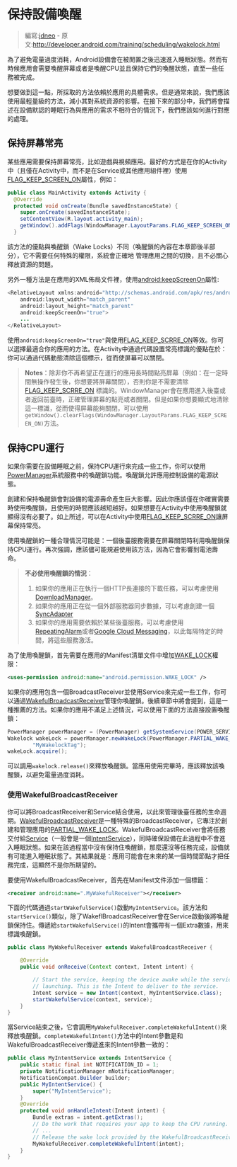 # 保持設備喚醒

> 編寫:[jdneo](https://github.com/jdneo) - 原文:<http://developer.android.com/training/scheduling/wakelock.html>

為了避免電量過度消耗，Android設備會在被閒置之後迅速進入睡眠狀態。然而有時候應用會需要喚醒屏幕或者是喚醒CPU並且保持它們的喚醒狀態，直至一些任務被完成。

想要做到這一點，所採取的方法依賴於應用的具體需求。但是通常來說，我們應該使用最輕量級的方法，減小其對系統資源的影響。在接下來的部分中，我們將會描述在設備默認的睡眠行為與應用的需求不相符合的情況下，我們應該如何進行對應的處理。

## 保持屏幕常亮

某些應用需要保持屏幕常亮，比如遊戲與視頻應用。最好的方式是在你的Activity中（且僅在Activity中，而不是在Service或其他應用組件裡）使用[FLAG_KEEP_SCREEN_ON](https://developer.android.com/reference/android/view/WindowManager.LayoutParams.html#FLAG_KEEP_SCREEN_ON)屬性，例如：

```java
public class MainActivity extends Activity {
  @Override
  protected void onCreate(Bundle savedInstanceState) {
    super.onCreate(savedInstanceState);
    setContentView(R.layout.activity_main);
    getWindow().addFlags(WindowManager.LayoutParams.FLAG_KEEP_SCREEN_ON);
  }
```

該方法的優點與喚醒鎖（Wake Locks）不同（喚醒鎖的內容在本章節後半部分），它不需要任何特殊的權限，系統會正確地
管理應用之間的切換，且不必關心釋放資源的問題。

另外一種方法是在應用的XML佈局文件裡，使用[android:keepScreenOn](https://developer.android.com/reference/android/R.attr.html#keepScreenOn)屬性:

```java
<RelativeLayout xmlns:android="http://schemas.android.com/apk/res/android"
    android:layout_width="match_parent"
    android:layout_height="match_parent"
    android:keepScreenOn="true">
    ...
</RelativeLayout>
```

使用`android:keepScreenOn="true"`與使用[FLAG_KEEP_SCRRE_ON](https://developer.android.com/reference/android/view/WindowManager.LayoutParams.html#FLAG_KEEP_SCREEN_ON)等效。你可以選擇最適合你的應用的方法。在Activity中通過代碼設置常亮標識的優點在於：你可以通過代碼動態清除這個標示，從而使屏幕可以關閉。

> **Notes**：除非你不再希望正在運行的應用長時間點亮屏幕（例如：在一定時間無操作發生後，你想要將屏幕關閉），否則你是不需要清除[FLAG_KEEP_SCRRE_ON](https://developer.android.com/reference/android/view/WindowManager.LayoutParams.html#FLAG_KEEP_SCREEN_ON) 標識的。WindowManager會在應用進入後臺或者返回前臺時，正確管理屏幕的點亮或者關閉。但是如果你想要顯式地清除這一標識，從而使得屏幕能夠關閉，可以使用`getWindow().clearFlags(WindowManager.LayoutParams.FLAG_KEEP_SCREEN_ON)`方法。

## 保持CPU運行

如果你需要在設備睡眠之前，保持CPU運行來完成一些工作，你可以使用[PowerManager](https://developer.android.com/reference/android/os/PowerManager.html)系統服務中的喚醒鎖功能。喚醒鎖允許應用控制設備的電源狀態。

創建和保持喚醒鎖會對設備的電源壽命產生巨大影響。因此你應該僅在你確實需要時使用喚醒鎖，且使用的時間應該越短越好。如果想要在Activity中使用喚醒鎖就顯得沒有必要了。如上所述，可以在Activity中使用[FLAG_KEEP_SCRRE_ON](https://developer.android.com/reference/android/view/WindowManager.LayoutParams.html#FLAG_KEEP_SCREEN_ON)讓屏幕保持常亮。

使用喚醒鎖的一種合理情況可能是：一個後臺服務需要在屏幕關閉時利用喚醒鎖保持CPU運行。再次強調，應該儘可能規避使用該方法，因為它會影響到電池壽命。

> **不必使用喚醒鎖的情況**：
> 1. 如果你的應用正在執行一個HTTP長連接的下載任務，可以考慮使用[DownloadManager](http://developer.android.com/reference/android/app/DownloadManager.html)。
> 2. 如果你的應用正在從一個外部服務器同步數據，可以考慮創建一個[SyncAdapter](http://developer.android.com/training/sync-adapters/index.html)
> 3. 如果你的應用需要依賴於某些後臺服務，可以考慮使用[RepeatingAlarm](http://developer.android.com/training/scheduling/alarms.html)或者[Google Cloud Messaging](http://developer.android.com/google/gcm/index.html)，以此每隔特定的時間，將這些服務激活。

為了使用喚醒鎖，首先需要在應用的Manifest清單文件中增加[WAKE_LOCK](https://developer.android.com/reference/android/Manifest.permission.html#WAKE_LOCK)權限：

```xml
<uses-permission android:name="android.permission.WAKE_LOCK" />
```

如果你的應用包含一個BroadcastReceiver並使用Service來完成一些工作，你可以通過[WakefulBroadcastReceiver](https://developer.android.com/reference/android/support/v4/content/WakefulBroadcastReceiver.html)管理你喚醒鎖。後續章節中將會提到，這是一種推薦的方法。如果你的應用不滿足上述情況，可以使用下面的方法直接設置喚醒鎖：

```java
PowerManager powerManager = (PowerManager) getSystemService(POWER_SERVICE);
Wakelock wakeLock = powerManager.newWakeLock(PowerManager.PARTIAL_WAKE_LOCK,
        "MyWakelockTag");
wakeLock.acquire();
```

可以調用`wakelock.release()`來釋放喚醒鎖。當應用使用完畢時，應該釋放該喚醒鎖，以避免電量過度消耗。

### 使用WakefulBroadcastReceiver

你可以將BroadcastReceiver和Service結合使用，以此來管理後臺任務的生命週期。[WakefulBroadcastReceiver](https://developer.android.com/reference/android/support/v4/content/WakefulBroadcastReceiver.html)是一種特殊的BroadcastReceiver，它專注於創建和管理應用的[PARTIAL_WAKE_LOCK](https://developer.android.com/reference/android/os/PowerManager.html#PARTIAL_WAKE_LOCK)。WakefulBroadcastReceiver會將任務交付給[Service](https://developer.android.com/reference/android/app/Service.html)（一般會是一個[IntentService](https://developer.android.com/reference/android/app/IntentService.html)），同時確保設備在此過程中不會進入睡眠狀態。如果在該過程當中沒有保持住喚醒鎖，那麼還沒等任務完成，設備就有可能進入睡眠狀態了。其結果就是：應用可能會在未來的某一個時間節點才把任務完成，這顯然不是你所期望的。

要使用WakefulBroadcastReceiver，首先在Manifest文件添加一個標籤：

```xml
<receiver android:name=".MyWakefulReceiver"></receiver>
```

下面的代碼通過`startWakefulService()`啟動`MyIntentService`。該方法和`startService()`類似，除了WakeflBroadcastReceiver會在Service啟動後將喚醒鎖保持住。傳遞給`startWakefulService()`的Intent會攜帶有一個Extra數據，用來標識喚醒鎖。

```java
public class MyWakefulReceiver extends WakefulBroadcastReceiver {

    @Override
    public void onReceive(Context context, Intent intent) {

        // Start the service, keeping the device awake while the service is
        // launching. This is the Intent to deliver to the service.
        Intent service = new Intent(context, MyIntentService.class);
        startWakefulService(context, service);
    }
}
```

當Service結束之後，它會調用`MyWakefulReceiver.completeWakefulIntent()`來釋放喚醒鎖。`completeWakefulIntent()`方法中的Intent參數是和WakefulBroadcastReceiver傳遞進來的Intent參數一致的：

```java
public class MyIntentService extends IntentService {
    public static final int NOTIFICATION_ID = 1;
    private NotificationManager mNotificationManager;
    NotificationCompat.Builder builder;
    public MyIntentService() {
        super("MyIntentService");
    }
    @Override
    protected void onHandleIntent(Intent intent) {
        Bundle extras = intent.getExtras();
        // Do the work that requires your app to keep the CPU running.
        // ...
        // Release the wake lock provided by the WakefulBroadcastReceiver.
        MyWakefulReceiver.completeWakefulIntent(intent);
    }
}
```
